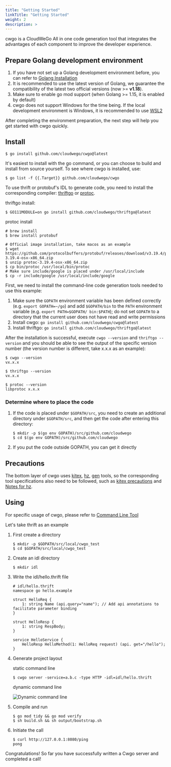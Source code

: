 ```yaml
---
title: "Getting Started"
linkTitle: "Getting Started"
weight: 2
description: >
---
```


cwgo is a CloudWeGo All in one code generation tool that integrates the advantages of each component to improve the developer experience.

## Prepare Golang development environment

1. If you have not set up a Golang development environment before, you can refer to [Golang Installation](https://golang.org/doc/install)
1. It is recommended to use the latest version of Golang, we guarantee the compatibility of the latest two official versions (now >= **v1.18**).
1. Make sure to enable go mod support (when Golang >= 1.15, it is enabled by default)
1. cwgo does not support Windows for the time being. If the local development environment is Windows, it is recommended to use [WSL2](https://docs.microsoft.com/zh-cn/windows/wsl/install)

After completing the environment preparation, the next step will help you get started with cwgo quickly.

## Install

```shell
$ go install github.com/cloudwego/cwgo@latest
```

It's easiest to install with the go command, or you can choose to build and install from source yourself. To see where cwgo is installed, use:

```shell
$ go list -f {{.Target}} github.com/cloudwego/cwgo
```

To use thrift or protobuf's IDL to generate code, you need to install the corresponding compiler: [thriftgo](https://github.com/cloudwego/thriftgo) or [protoc](https://github.com/protocolbuffers/protobuf/releases).

thriftgo install:

```shell
$ GO111MODULE=on go install github.com/cloudwego/thriftgo@latest
```

protoc install

```shell
# brew install
$ brew install protobuf
```

```shell
# Official image installation, take macos as an example
$ wget https://github.com/protocolbuffers/protobuf/releases/download/v3.19.4/protoc-3.19.4-osx-x86_64.zip
$ unzip protoc-3.19.4-osx-x86_64.zip
$ cp bin/protoc /usr/local/bin/protoc
# Make sure include/google is placed under /usr/local/include
$ cp -r include/google /usr/local/include/google
```

First, we need to install the command-line code generation tools needed to use this example:

1. Make sure the `GOPATH` environment variable has been defined correctly (e.g. `export GOPATH=~/go`) and add `$GOPATH/bin` to the `PATH` environment variable (e.g. `export PATH=$GOPATH/ bin:$PATH`); do not set `GOPATH` to a directory that the current user does not have read and write permissions
1. Install cwgo: `go install github.com/cloudwego/cwgo@latest`
1. Install thriftgo: `go install github.com/cloudwego/thriftgo@latest`

After the installation is successful, execute `cwgo --version` and `thriftgo --version` and you should be able to see the output of the specific version number (the version number is different, take x.x.x as an example):

```shell
$ cwgo --version
vx.x.x

$ thriftgo --version
vx.x.x

$ protoc --version
libprotoc x.x.x
```

### Determine where to place the code

1. If the code is placed under `$GOPATH/src`, you need to create an additional directory under `$GOPATH/src`, and then get the code after entering this directory:

   ```shell
   $ mkdir -p $(go env GOPATH)/src/github.com/cloudwego
   $ cd $(go env GOPATH)/src/github.com/cloudwego
   ```

2. If you put the code outside GOPATH, you can get it directly

## Precautions

The bottom layer of cwgo uses [kitex](https://www.cloudwego.io/docs/kitex/tutorials/code-gen/code_generation/), [hz](https://www.cloudwego.io/docs/hertz/tutorials/toolkit/), [gen](https://gorm.io/gen/index.html) tools, so the corresponding tool specifications also need to be followed, such as [kitex precautions](https://www.cloudwego.io/docs/kitex/tutorials/code-gen/code_generation/#notes-for-using-protobuf-idls) and [Notes for hz](https://www.cloudwego.io/docs/hertz/tutorials/toolkit/usage/cautions/).

## Using

For specific usage of cwgo, please refer to [Command Line Tool](/docs/cwgo/tutorials/cli)

Let's take thrift as an example

1. First create a directory

   ```shell
   $ mkdir -p $GOPATH/src/local/cwgo_test
   $ cd $GOPATH/src/local/cwgo_test
   ```

2. Create an idl directory

   ```shell
   $ mkdir idl
   ```

3. Write the idl/hello.thrift file

   ```thrift
   # idl/hello.thrift
   namespace go hello.example

   struct HelloReq {
       1: string Name (api.query="name"); // Add api annotations to facilitate parameter binding
   }

   struct HelloResp {
       1: string RespBody;
   }

   service HelloService {
       HelloResp HelloMethod(1: HelloReq request) (api. get="/hello");
   }
   ```

4. Generate project layout

   static command line

   ```shell
   $ cwgo server -service=a.b.c -type HTTP -idl=idl/hello.thrift
   ```

   dynamic command line

   ![Dynamic command line](/img/docs/cwgo_dynamic.gif)

5. Compile and run

   ```shell
   $ go mod tidy && go mod verify
   $ sh build.sh && sh output/bootstrap.sh
   ```

6. Initiate the call

   ```shell
   $ curl http://127.0.0.1:8080/ping
   pong
   ```

Congratulations! So far you have successfully written a Cwgo server and completed a call!

